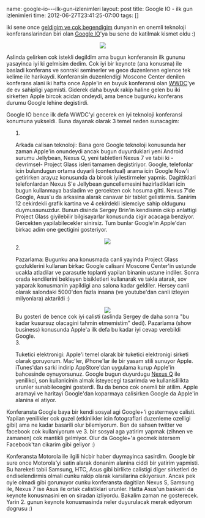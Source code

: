 name: google-io---ilk-gun-izlenimleri
layout: post
title: Google IO - ilk gun izlenimleri
time: 2012-06-27T23:41:25-07:00
tags: []

<p>iki sene once <a href="http://blog.tayfunsen.com/2010/06/google-io-ve-mobil-gelecek.html">geldigim ve cok begendigim</a> dunyanin en onemli teknoloji konferanslarindan biri olan <a href="https://developers.google.com/events/io/">Google IO</a>'ya bu sene de katilmak kismet oldu :)</p>

<div class="seperator" style="clear: both; text-align: center;"><img src="https://lh5.googleusercontent.com/-FERN_rrYspQ/T-v54tQ_sdI/AAAAAAAAAew/yt4543d2WpM/s400/IMG_20120627_232716.jpg" /></div>

<p>Aslinda gelirken cok istekli degildim ama bugun konferansin ilk gununu yasayinca iyi ki gelmisim dedim. Cok iyi bir keynote (ana konusma) ile basladi konferans ve sonraki seminerler ve gece duzenlenen eglence tek kelime ile harikaydi. Konferansin duzenlendigi Moscone Center denilen konferans alani iki hafta once Apple'in en buyuk konferansi olan <a href="http://en.wikipedia.org/wiki/WWDC">WWDC</a>'ye de ev sahipligi yapmisti. Giderek daha buyuk rakip haline gelen bu iki sirketten Apple bircok acidan ondeydi, ama bence bugunku konferans durumu Google lehine degistirdi.</p>

<p>Google IO bence ilk defa WWDC'yi gecerek en iyi teknoloji konferansi konumuna yukseldi. Buna dayanak olarak 3 temel neden sunacagim:</p>
<ol style="list-style-position: inside;"><li><p>Arkada calisan teknoloji: Bana gore Google teknoloji konusunda her zaman Apple'in onundeydi ancak bugun duyurduklari yeni Android surumu Jellybean, Nexus Q, yeni tabletleri Nexus 7 ve tabii ki -devrimsel- Project Glass isleri tamamen degistiriyor. Google, telefonlar icin bulundugun ortama duyarli (contextual) arama icin Google Now'i getirirken arayuz konusunda da bircok iyilestirmeler yapmis. Dagittiklari telefonlardan Nexus S'e Jellybean guncellemesini hazirladiklari icin bugun kullanmaya basladim ve gercekten cok hosuma gitti. Nexus 7'de Google, Asus'u da arkasina alarak canavar bir tablet gelistirmis. Sanirim 12 cekirdekli grafik kartina ve 4 cekirdekli islemciye sahip oldugunu duymussunuzdur. Bunun disinda Sergey Brin'in kendisinin cikip anlattigi Project Glass giyilebilir bilgisayarlar konusunda cigir acacaga benziyor. Gercekten yapilabilecekler sinirsiz. Tum bunlar Google'in Apple'dan birkac adim one gectigini gosteriyor.</p>
  <div class="seperator" style="clear: both; text-align: center;"><img src="https://lh6.googleusercontent.com/-fa9cSdOtVWE/T-wHDU1QlHI/AAAAAAAAAfI/pktmm5petao/s400/DSCF0199.JPG" /></div>
  </li>
  <li><p>Pazarlama: Bugunku ana konusmada canli yayinda Project Glass gozluklerini kullanan birkac Google calisani Moscone Center'in ustunde ucakla atladilar ve parasutle toplanti yapilan binanin ustune indiler. Sonra orada kendilerini bekleyen bisikletleri kullanarak ve takla atarak, sov yaparak konusmanin yapildigi ana salona kadar geldiler. Hersey canli olarak salondaki 5000'den fazla insana (ve youtube'dan canli izleyen milyonlara) aktarildi :)</p>
  <div class="seperator" style="clear: both; text-align: center;"><img src="https://lh3.googleusercontent.com/-vYGEtKKDfh8/T-wFxh6EhLI/AAAAAAAAAfA/ZZ6Ye_OS7Wc/s400/DSCF0149.JPG" /></div>
Bu gosteri de bence cok iyi calisti (aslinda Sergey de daha sonra "bu kadar kusursuz olacagini tahmin etmemistim" dedi). Pazarlama (show business) konusunda Apple'a ilk defa bu kadar iyi cevap verebildi Google.</li>
<li><p>Tuketici elektronigi: Apple'i temel olarak bir tuketici elektronigi sirketi olarak goruyorum. Mac'ler, iPhone'lar ile bir yasam stili sunuyor Apple. iTunes'dan sarki indirip AppStore'dan uygulama kurup Apple'in bahcesinde oynuyorsunuz. Google bugun duyurdugu <a href="http://www.engadget.com/2012/06/27/nexus-q-social-streaming-device-hands-on/">Nexus Q</a> ile yenilikci, son kullanicinin almak isteyecegi tasarimda ve kullanislilikta urunler sunabilecegini gosterdi. Bu da bence cok onemli bir atilim. Apple aramayi ve haritayi Google'dan koparmaya calisirken Google da Apple'in alanina el atiyor.</p></li></ol>

Konferansta Google baya bir kendi sosyal agi Google+'i gostermeye calisti. Yapilan yenilikler cok guzel (etkinlikler icin fotograflari duzenleme ozelligi gibi) ama ne kadar basarili olur bilemiyorum. Ben de sahsen twitter ve facebook cok kullaniyorum ve 3. bir sosyal aga yatirim yapmak (zihnen ve zamanen) cok mantikli gelmiyor. Olur da Google+'a gecmek istersem  Facebook'tan cikarim gibi geliyor :)

Konferansta Motorola ile ilgili hicbir haber duymayinca sasirdim. Google bir sure once Motorola'yi satin alarak donanim alanina ciddi bir yatirim yapmisti. Bu hareketi tabii Samsung, HTC, Asus gibi birlikte calistigi diger sirketleri de endiselendirmis olmali cunku rakip olarak karsilarina cikiyorsun. Ancak pek oyle olmadi gibi gorunuyor cunku konferansta dagitilan Nexus S, Samsung ile, Nexus 7 ise Asus ile ortak calistiklari urunler. Hatta Asus'un baskani da keynote konusmasini en on siradan izliyordu. Bakalim zaman ne gosterecek. Yarin 2. gunun keynote konusmasinda neler duyurulacak merak ediyorum dogrusu :)
